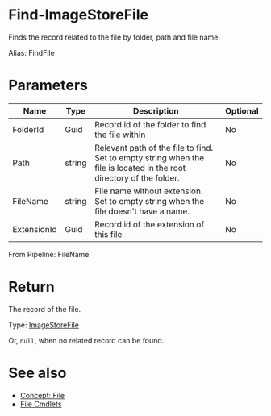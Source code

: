 # Find-ImageStoreFile
Finds the record related to the file by folder, path and file name.

Alias: FindFile

# Parameters
|Name|Type|Description|Optional|
|---|---|---|---|
|FolderId|Guid|Record id of the folder to find the file within|No|
|Path|string|Relevant path of the file to find. Set to empty string when the file is located in the root directory of the folder.|No|
|FileName|string|File name without extension. Set to empty string when the file doesn't have a name.|No|
|ExtensionId|Guid|Record id of the extension of this file|No|

From Pipeline: FileName

# Return
The record of the file.

Type: [ImageStoreFile](../../type/ImageStoreFile.md)

Or, ```null```, when no related record can be found.

# See also
  * [Concept: File](../../concept/File.md)
  * [File Cmdlets](../cmdlets.md#file)